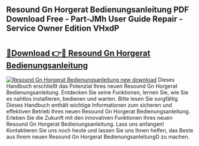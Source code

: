 ## Resound Gn Horgerat Bedienungsanleitung PDF Download Free - Part-JMh User Guide Repair - Service Owner Edition VHxdP

# <h2><a href="http://df2ueg1.blite.top/?on=Resound+Gn+Horgerat+Bedienungsanleitung">🔗Download 👉🔴 Resound Gn Horgerat Bedienungsanleitung</a></h2>

[![Resound Gn Horgerat Bedienungsanleitung new download](https://i.imgur.com/lujVjoI.png)](http://df2ueg1.blite.top/?on=Resound+Gn+Horgerat+Bedienungsanleitung)
Dieses Handbuch erschließt das Potenzial Ihres neuen Resound Gn Horgerat Bedienungsanleitung. Entdecken Sie seine Funktionen, lernen Sie, wie Sie es nahtlos installieren, bedienen und warten. Bitte lesen Sie sorgfältig Dieses Handbuch enthält wichtige Informationen zum sicheren und effektiven Betrieb Ihres neuen Resound Gn Horgerat Bedienungsanleitung. Erleben Sie die Zukunft mit den innovativen Funktionen Ihres neuen Resound Gn Horgerat Bedienungsanleitung. Lass uns anfangen! Kontaktieren Sie uns noch heute und lassen Sie uns Ihnen helfen, das Beste aus Ihrem neuen Resound Gn Horgerat BedienungsanleitungD zu machen.
